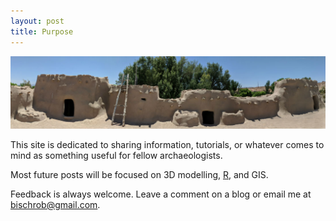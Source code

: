 ```yaml
---
layout: post
title: Purpose
---
```


![Comb Ridge](/images/LostCityReduced.jpg)

This site is dedicated to sharing information, tutorials, or whatever comes to mind as something useful for fellow archaeologists. 

Most future posts will be focused on 3D modelling, [R](https://www.r-project.org/), and GIS. 

Feedback is always welcome. Leave a comment on a blog or email me at bischrob@gmail.com.
